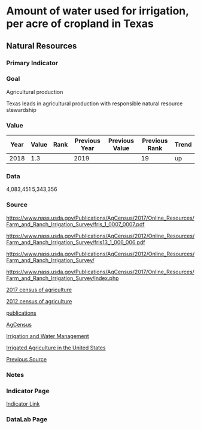 # Amount of water used for irrigation, per acre of cropland in Texas

## Natural Resources

### Primary Indicator

### Goal

Agricultural production

Texas leads in agricultural production with responsible natural resource stewardship

### Value

| Year      |  Value      | Rank        | Previous Year | Previous Value | Previous Rank | Trend | 
| ----------- | ----------- | ----------- | ----------- | ----------- | ----------- | -----------|
|   2018      |    1.3      |             |      2019      |             |      19    |    up       | 

### Data

4,083,451
5,343,356

### Source

https://www.nass.usda.gov/Publications/AgCensus/2017/Online_Resources/Farm_and_Ranch_Irrigation_Survey/fris_1_0007_0007.pdf

https://www.nass.usda.gov/Publications/AgCensus/2012/Online_Resources/Farm_and_Ranch_Irrigation_Survey/fris13_1_006_006.pdf

https://www.nass.usda.gov/Publications/AgCensus/2012/Online_Resources/Farm_and_Ranch_Irrigation_Survey/

https://www.nass.usda.gov/Publications/AgCensus/2017/Online_Resources/Farm_and_Ranch_Irrigation_Survey/index.php

[2017 census of agriculture](https://www.nass.usda.gov/Publications/AgCensus/2017/index.php)

[2012 census of agriculture](https://www.nass.usda.gov/Publications/AgCensus/2012/)

[publications](https://www.nass.usda.gov/Publications/Highlights/index.php)

[AgCensus](https://www.nass.usda.gov/AgCensus/index.php)

[Irrigation and Water Management](https://www.nass.usda.gov/Publications/Highlights/2019/2017Census_Irrigation_and_WaterManagement.pdf)

[Irrigated Agriculture in the United States](https://www.ers.usda.gov/data-products/irrigated-agriculture-in-the-united-states/)

[Previous Source](https://www.nass.usda.gov/Publications/AgCensus/2017/Online_Resources/Farm_and_Ranch_Irrigation_Survey/fris_1_0007_0007.pdf )

### Notes


### Indicator Page

[Indicator Link](https://indicators.texas2036.org/indicator/114)

### DataLab Page

